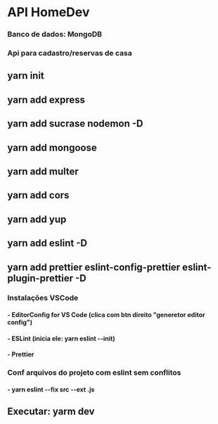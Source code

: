 # API HomeDev
### Banco de dados: MongoDB
### Api para cadastro/reservas de casa

## yarn init
## yarn add express
## yarn add sucrase nodemon -D
## yarn add mongoose
## yarn add multer
## yarn add cors
## yarn add yup
## yarn add eslint -D
## yarn add prettier eslint-config-prettier eslint-plugin-prettier -D

### Instalações VSCode
#### - EditorConfig for VS Code (clica com btn direito "generetor editor config")
#### - ESLint (inicia ele: yarn eslint --init)
#### - Prettier


### Conf arquivos do projeto com eslint sem conflitos
#### - yarn eslint --fix src --ext .js

## Executar: yarm dev